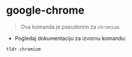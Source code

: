 # google-chrome

> Ova komanda je pseudonim za `chromium`.

- Pogledaj dokumentaciju za izvornu komandu:

`tldr chromium`
